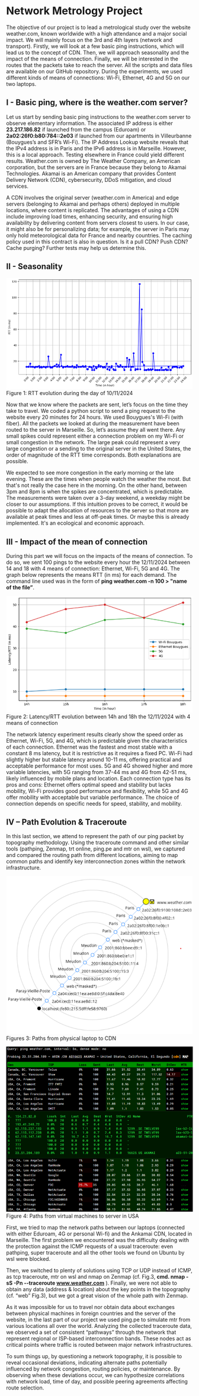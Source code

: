 # Network Metrology Project

The objective of our project is to lead a metrological study over the website weather.com, known worldwide with a high attendance and a major social impact. We will mainly focus on the 3rd and 4th layers (network and transport). Firstly, we will look at a few basic ping instructions, which will lead us to the concept of CDN. Then, we will approach seasonality and the impact of the means of connection. Finally, we will be interested in the routes that the packets take to reach the server. All the scripts and data files are available on our GitHub repository. During the experiments, we used different kinds of means of connections: Wi-Fi, Ethernet, 4G and 5G on our two laptops.

## I - Basic ping, where is the weather.com server?

Let us start by sending basic ping instructions to the weather.com server to observe elementary information. The associated IP address is either **23.217.186.82** if launched from the campus (Eduroam) or **2a02:26f0:b80:784::2e03** if launched from our apartments in Villeurbanne (Bouygues’s and SFR’s Wi-Fi). The IP Address Lookup website reveals that the IPv4 address is in Paris and the IPv6 address is in Marseille. However, this is a local approach. Testing elsewhere in France could yield different results. Weather.com is owned by The Weather Company, an American corporation, but the servers are in France because they belong to Akamai Technologies. Akamai is an American company that provides Content Delivery Network (CDN), cybersecurity, DDoS mitigation, and cloud services.

A CDN involves the original server (weather.com in America) and edge servers (belonging to Akamai and perhaps others) deployed in multiple locations, where content is replicated. The advantages of using a CDN include improving load times, enhancing security, and ensuring high availability by delivering content from servers closest to users. In our case, it might also be for personalizing data; for example, the server in Paris may only hold meteorological data for France and nearby countries. The caching policy used in this contract is also in question. Is it a pull CDN? Push CDN? Cache purging? Further tests may help us determine this.

## II - Seasonality

![MET pictures/rtt_image.png](https://github.com/Kactus29/MET_Project/blob/961e70bea22e5b2eea6952367f9e6b7d5d966d4c/MET%20pictures/rtt_image.png)
Figure 1: RTT evolution during the day of 10/11/2024

Now that we know where the packets are sent, let’s focus on the time they take to travel. We coded a python script to send a ping request to the website every 20 minutes for 24 hours. We used Bouygues's Wi-Fi (with fiber).  All the packets we looked at during the measurement have been routed to the server in Marseille. So, let’s assume they all went there. Any small spikes could represent either a connection problem on my Wi-Fi or small congestion in the network. The large peak could represent a very large congestion or a sending to the original server in the United States, the order of magnitude of the RTT time corresponds. Both explanations are possible.

We expected to see more congestion in the early morning or the late evening. These are the times when people watch the weather the most. But that's not really the case here in the morning. On the other hand, between 3pm and 8pm is when the spikes are concentrated, which is predictable. The measurements were taken over a 3-day weekend, a weekday might be closer to our assumptions. If this intuition proves to be correct, it would be possible to adapt the allocation of resources to the server so that more are available at peak times and less at off-peak times. Or maybe this is already implemented. It's an ecological and economic approach.

## III - Impact of the mean of connection

During this part we will focus on the impacts of the means of connection. To do so, we sent 100 pings to the website every hour the 12/11/2024 between 14 and 18 with 4 means of connection: Ethernet, Wi-Fi, 5G and 4G. The graph below represents the means RTT (in ms) for each demand. The command line used was in the form of **ping weather.com -n 100 > "name of the file”**.

![Latency/RTT evolution between 14h and 18h the 12/11/2024 with 4 means of connection](https://github.com/Kactus29/MET_Project/blob/8fa4066d191ce9f88b89791aa89a985350b70b98/MET%20pictures/latency_image.png)
Figure 2: Latency/RTT evolution between 14h and 18h the 12/11/2024 with 4 means of connection

The network latency experiment results clearly show the speed order as Ethernet, Wi-Fi, 5G, and 4G, which is predictable given the characteristics of each connection. Ethernet was the fastest and most stable with a constant 8 ms latency, but it is restrictive as it requires a fixed PC. Wi-Fi had slightly higher but stable latency around 10-11 ms, offering practical and acceptable performance for most uses. 5G and 4G showed higher and more variable latencies, with 5G ranging from 37-44 ms and 4G from 42-51 ms, likely influenced by mobile plans and location. Each connection type has its pros and cons: Ethernet offers optimal speed and stability but lacks mobility, Wi-Fi provides good performance and flexibility, while 5G and 4G offer mobility with acceptable but variable performance. The choice of connection depends on specific needs for speed, stability, and mobility.

## IV – Path Evolution & Traceroute

In this last section, we attend to represent the path of our ping packet by topography methodology. Using the traceroute command and other similar tools (pathping, Zenmap, trt online, ping.pe and mtr on wsl), we captured and compared the routing path from different locations, aiming to map common paths and identify key interconnection zones within the network infrastructure.

![Paths from physical laptop to CDN](https://github.com/Kactus29/MET_Project/blob/main/MET%20pictures/Zenmap%20vf.png)
Figures 3: Paths from physical laptop to CDN 

![Paths from virtual machines to server in USA](https://github.com/Kactus29/MET_Project/blob/main/MET%20pictures/Mtr%20virtuel%20vf.png)
Figure 4: Paths from virtual machines to server in USA

First, we tried to map the network paths between our laptops (connected with either Eduroam, 4G or personal Wi-fi) and the Ankamai CDN, located in Marseille. The first problem we encountered was the difficulty dealing with the protection against the ICMP requests of a usual traceroute: even pathping, super traceroute and all the other tools we found on Ubuntu by wsl were blocked.

Then, we switched to plenty of solutions using TCP or UDP instead of ICMP, as tcp traceroute, mtr on wsl and nmap on Zenmap (cf. Fig.3, **cmd. nmap -sS -Pn --traceroute www.weather.com** ). Finally, we were not able to obtain any data (address & location) about the key points in the topography (cf. “web” Fig.3), but we got a great vision of the whole path with Zenmap.

As it was impossible for us to travel nor obtain data about exchanges between physical machines in foreign countries and the server of the website, in the last part of our project we used ping.pe to simulate mtr from various locations all over the world. Analyzing the collected traceroute data, we observed a set of consistent “pathways” through the network that represent regional or ISP-based interconnection bands. These nodes act as critical points where traffic is routed between major network infrastructures.

To sum things up, by questioning a network topography, it is possible to reveal occasional deviations, indicating alternate paths potentially influenced by network congestion, routing policies, or maintenance. By observing when these deviations occur, we can hypothesize correlations with network load, time of day, and possible peering agreements affecting route selection.
